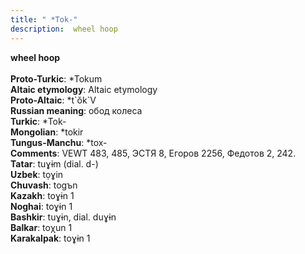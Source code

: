 ```yaml
---
title: " *Tok-"
description:  wheel hoop
---
```

<p data-pagefind-weight="0.5">
<strong> wheel hoop</strong><br><br>
<strong>Proto-Turkic</strong>:  *Tokum<br>
<strong>Altaic etymology</strong>:  Altaic etymology<br>
<strong> Proto-Altaic</strong>:  *t`ŏk`V<br>
<strong>Russian meaning</strong>:  обод колеса<br>
<strong>Turkic</strong>:  *Tok-<br>
<strong>Mongolian</strong>:  *tokir<br>
<strong>Tungus-Manchu</strong>:  *tox-<br>
<strong>Comments</strong>:  VEWT 483, 485, ЭСТЯ 8, Егоров 2256, Федотов 2, 242.<br>
<strong>Tatar</strong>:  tuɣɨm (dial. d-)<br>
<strong>Uzbek</strong>:  tọɣin<br>
<strong>Chuvash</strong>:  togъn<br>
<strong>Kazakh</strong>:  toɣɨn 1<br>
<strong>Noghai</strong>:  toɣɨn 1<br>
<strong>Bashkir</strong>:  tuɣɨn, dial. duɣɨn<br>
<strong>Balkar</strong>:  toχun 1<br>
<strong>Karakalpak</strong>:  toɣɨn 1<br>

</p>
